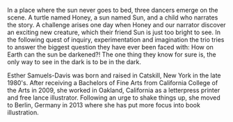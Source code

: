 In a place where the sun never goes to bed, three dancers emerge on the scene. A turtle named Honey, a sun named Sun, and a child who narrates the story. A challenge arises one day when Honey and our narrator discover an exciting new creature, which their friend Sun is just too bright to see. In the following quest of inquiry, experimentation and imagination the trio tries to answer the biggest question they have ever been faced with: How on Earth can the sun be darkened?! The one thing they know for sure is, the only way to see in the dark is to be in the dark. 


Esther Samuels-Davis was born and raised in Catskill, New York in the late 1980's.  After receiving a Bachelors of Fine Arts from California College of the Arts in 2009, she worked in Oakland, California as a letterpress printer and free lance illustrator. Following an urge to shake things up, she moved to Berlin, Germany in 2013 where she has put more focus into book illustration.